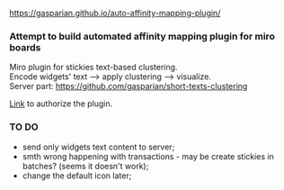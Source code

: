 https://gasparian.github.io/auto-affinity-mapping-plugin/  

### Attempt to build automated affinity mapping plugin for miro boards  

Miro plugin for stickies text-based clustering.  
Encode widgets' text --> apply clustering --> visualize.  
Server part: https://github.com/gasparian/short-texts-clustering  

[Link](https://miro.com/oauth/authorize/?response_type=code&client_id=3074457349195679315&redirect_uri=https://miro.com/app/dashboard/) to authorize the plugin.  

### TO DO  
 - send only widgets text content to server;  
 - smth wrong happening with transactions - may be create stickies in batches? (seems it doesn't work);  
 - change the default icon later;  
